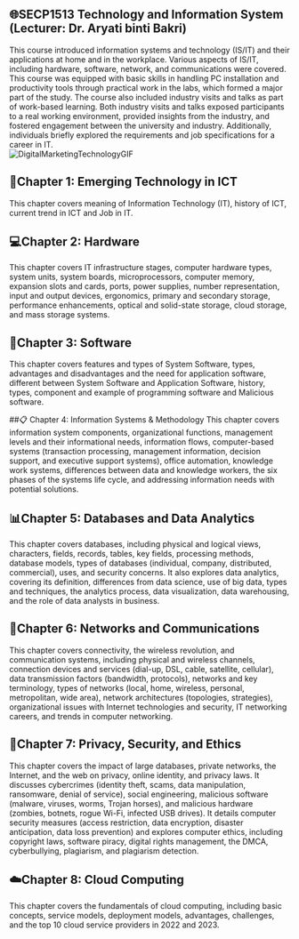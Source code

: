 ## 🌐SECP1513 Technology and Information System (Lecturer: Dr. Aryati binti Bakri)
This course introduced information systems and technology (IS/IT) and their applications at home and in the workplace. Various aspects of IS/IT, including hardware, software, network, and communications were covered. This course was equipped with basic skills in handling PC installation and productivity tools through practical work in the labs, which formed a major part of the study. The course also included industry visits and talks as part of work-based learning. Both industry visits and talks exposed participants to a real working environment, provided insights from the industry, and fostered engagement between the university and industry. Additionally, individuals briefly explored the requirements and job specifications for a career in IT.
<br> 
![DigitalMarketingTechnologyGIF](https://github.com/user-attachments/assets/6e0e2737-fe47-4e5d-8796-3d44119b3c7e)


## 🤔Chapter 1: Emerging Technology in ICT
This chapter covers meaning of Information Technology (IT), history of ICT, current trend in ICT and Job in IT.

## 💻Chapter 2: Hardware
This chapter covers IT infrastructure stages, computer hardware types, system units, system boards, microprocessors, computer memory, expansion slots and cards, ports, power supplies, number representation, input and output devices, ergonomics, primary and secondary storage, performance enhancements, optical and solid-state storage, cloud storage, and mass storage systems.

## 📝Chapter 3: Software
This chapter covers features and types of System Software, types, advantages and disadvantages and the need for application software, different between System Software and Application Software, history, types, component and example of programming software and Malicious software.

##📋 Chapter 4: Information Systems & Methodology
This chapter covers information system components, organizational functions, management levels and their informational needs, information flows, computer-based systems (transaction processing, management information, decision support, and executive support systems), office automation, knowledge work systems, differences between data and knowledge workers, the six phases of the systems life cycle, and addressing information needs with potential solutions.  

## 📊Chapter 5: Databases and Data Analytics
This chapter covers databases, including physical and logical views, characters, fields, records, tables, key fields, processing methods, database models, types of databases (individual, company, distributed, commercial), uses, and security concerns. It also explores data analytics, covering its definition, differences from data science, use of big data, types and techniques, the analytics process, data visualization, data warehousing, and the role of data analysts in business.

## 🛜Chapter 6: Networks and Communications
This chapter covers connectivity, the wireless revolution, and communication systems, including physical and wireless channels, connection devices and services (dial-up, DSL, cable, satellite, cellular), data transmission factors (bandwidth, protocols), networks and key terminology, types of networks (local, home, wireless, personal, metropolitan, wide area), network architectures (topologies, strategies), organizational issues with Internet technologies and security, IT networking careers, and trends in computer networking.

## 🔏Chapter 7: Privacy, Security, and Ethics
This chapter covers the impact of large databases, private networks, the Internet, and the web on privacy, online identity, and privacy laws. It discusses cybercrimes (identity theft, scams, data manipulation, ransomware, denial of service), social engineering, malicious software (malware, viruses, worms, Trojan horses), and malicious hardware (zombies, botnets, rogue Wi-Fi, infected USB drives). It details computer security measures (access restriction, data encryption, disaster anticipation, data loss prevention) and explores computer ethics, including copyright laws, software piracy, digital rights management, the DMCA, cyberbullying, plagiarism, and plagiarism detection.

## ☁️Chapter 8: Cloud Computing
This chapter covers the fundamentals of cloud computing, including basic concepts, service models, deployment models, advantages, challenges, and the top 10 cloud service providers in 2022 and 2023.
